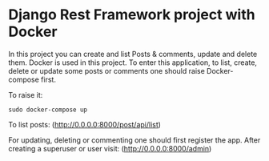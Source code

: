 # Django Rest Framework project with Docker

In this project you can create and list Posts & comments, update and delete them. Docker is used in this project. 
To enter this application, to list, create, delete or update some posts or comments one should raise Docker-compose first. 

To raise it:
```
sudo docker-compose up
```

To list posts:
(http://0.0.0.0:8000/post/api/list)

For updating, deleting or commenting one should first register the app. After creating a superuser or user visit:
(http://0.0.0.0:8000/admin)
